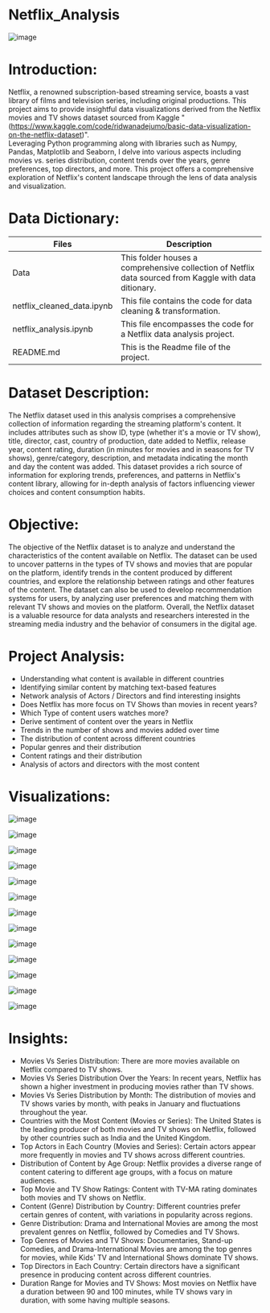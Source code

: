 # Netflix_Analysis
![image](https://github.com/DA-Atharv/Netflix_Analysis/assets/159448408/7d63027b-cebf-45e7-bf75-2cefab974e5b)

# Introduction:
Netflix, a renowned subscription-based streaming service, boasts a vast library of films and television series, including original productions. This project aims to provide insightful data visualizations derived from the Netflix movies and TV shows dataset sourced from Kaggle "(https://www.kaggle.com/code/ridwanadejumo/basic-data-visualization-on-the-netflix-dataset)".  
Leveraging Python programming along with libraries such as Numpy, Pandas, Matplotlib and Seaborn, I delve into various aspects including movies vs. series distribution, content trends over the years, genre preferences, top directors, and more. This project offers a comprehensive exploration of Netflix's content landscape through the lens of data analysis and visualization.

# Data Dictionary:
| Files | Description |
|-------| ------------|
| Data | This folder houses a comprehensive collection of Netflix data sourced from Kaggle with data ditionary. |
| netflix_cleaned_data.ipynb | This file contains the code for data cleaning & transformation. |
| netflix_analysis.ipynb | This file encompasses the code for a Netflix data analysis project. |
| README.md | This is the Readme file of the project. |

# Dataset Description:
The Netflix dataset used in this analysis comprises a comprehensive collection of information regarding the streaming platform's content. It includes attributes such as show ID, type (whether it's a movie or TV show), title, director, cast, country of production, date added to Netflix, release year, content rating, duration (in minutes for movies and in seasons for TV shows), genre/category, description, and metadata indicating the month and day the content was added. This dataset provides a rich source of information for exploring trends, preferences, and patterns in Netflix's content library, allowing for in-depth analysis of factors influencing viewer choices and content consumption habits.

# Objective:
The objective of the Netflix dataset is to analyze and understand the characteristics of the content available on Netflix. The dataset can be used to uncover patterns in the types of TV shows and movies that are popular on the platform, identify trends in the content produced by different countries, and explore the relationship between ratings and other features of the content. The dataset can also be used to develop recommendation systems for users, by analyzing user preferences and matching them with relevant TV shows and movies on the platform. Overall, the Netflix dataset is a valuable resource for data analysts and researchers interested in the streaming media industry and the behavior of consumers in the digital age.

# Project Analysis:
- Understanding what content is available in different countries
- Identifying similar content by matching text-based features
- Network analysis of Actors / Directors and find interesting insights
- Does Netflix has more focus on TV Shows than movies in recent years?
- Which Type of content users watches more?
- Derive sentiment of content over the years in Netflix
- Trends in the number of shows and movies added over time
- The distribution of content across different countries
- Popular genres and their distribution
- Content ratings and their distribution
- Analysis of actors and directors with the most content

# Visualizations:
![image](https://github.com/DA-Atharv/Netflix_Analysis/assets/159448408/71d98837-e2e0-49f2-9b07-3c3ac96ace1c)

![image](https://github.com/DA-Atharv/Netflix_Analysis/assets/159448408/5daed9ce-3f2d-4208-a847-01191fd94547)

![image](https://github.com/DA-Atharv/Netflix_Analysis/assets/159448408/fa3e6cfc-b8cd-4bfa-963d-0b946f184698)

![image](https://github.com/DA-Atharv/Netflix_Analysis/assets/159448408/6259bcdc-1597-4959-9372-c617affd9ba4)

![image](https://github.com/DA-Atharv/Netflix_Analysis/assets/159448408/7b9a9405-77e9-43e5-b606-241df4241bce)

![image](https://github.com/DA-Atharv/Netflix_Analysis/assets/159448408/5a2cd44d-6a48-4f0b-a9ed-97956ffbd4e0)


![image](https://github.com/DA-Atharv/Netflix_Analysis/assets/159448408/5225589f-42d1-4dfd-903f-19d3fc39a67c)

![image](https://github.com/DA-Atharv/Netflix_Analysis/assets/159448408/570bf181-d86e-46e2-aa0a-e30e4a60c90f)

![image](https://github.com/DA-Atharv/Netflix_Analysis/assets/159448408/c14aced6-dd25-47c3-a751-499bdc062632)

![image](https://github.com/DA-Atharv/Netflix_Analysis/assets/159448408/5bffd5e7-b60d-4139-ad42-78de999d0151)

![image](https://github.com/DA-Atharv/Netflix_Analysis/assets/159448408/9b816212-6b5a-468e-9017-bdc53b1ab8f1)

![image](https://github.com/DA-Atharv/Netflix_Analysis/assets/159448408/025192fa-d0ca-46f7-add8-3816e51009c1)

![image](https://github.com/DA-Atharv/Netflix_Analysis/assets/159448408/aa8db3b5-f2d6-4068-84b6-ba9d445fca89)

# Insights:
- Movies Vs Series Distribution:
  There are more movies available on Netflix compared to TV shows.
- Movies Vs Series Distribution Over the Years:
  In recent years, Netflix has shown a higher investment in producing movies rather than TV shows.
- Movies Vs Series Distribution by Month:
  The distribution of movies and TV shows varies by month, with peaks in January and fluctuations throughout the year.
- Countries with the Most Content (Movies or Series):
  The United States is the leading producer of both movies and TV shows on Netflix, followed by other countries such as India and the United Kingdom.
- Top Actors in Each Country (Movies and Series):
  Certain actors appear more frequently in movies and TV shows across different countries.
- Distribution of Content by Age Group:
  Netflix provides a diverse range of content catering to different age groups, with a focus on mature audiences.
- Top Movie and TV Show Ratings:
  Content with TV-MA rating dominates both movies and TV shows on Netflix.
- Content (Genre) Distribution by Country:
  Different countries prefer certain genres of content, with variations in popularity across regions.
- Genre Distribution:
  Drama and International Movies are among the most prevalent genres on Netflix, followed by Comedies and TV Shows.
- Top Genres of Movies and TV Shows:
  Documentaries, Stand-up Comedies, and Drama-International Movies are among the top genres for movies, while Kids' TV and International Shows dominate TV shows.
- Top Directors in Each Country:
  Certain directors have a significant presence in producing content across different countries.
- Duration Range for Movies and TV Shows:
  Most movies on Netflix have a duration between 90 and 100 minutes, while TV shows vary in duration, with some having multiple seasons.

